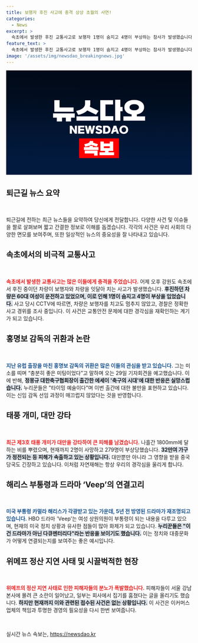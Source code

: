 ```yaml
---
title: 보행자 후진 사고에 충격 상상 초월의 사연!
categories:
  - News
excerpt: >
  속초에서 발생한 후진 교통사고로 보행자 1명이 숨지고 4명이 부상하는 참사가 발생했습니다. 경찰은 사고 경위를 조사 중이며, 피해자 가족들은 큰 충격에 빠졌습니다. 클릭하여 상세한 내용을 확인해보세요!
feature_text: >
  속초에서 발생한 후진 교통사고로 보행자 1명이 숨지고 4명이 부상하는 참사가 발생했습니다. 경찰은 사고 경위를 조사 중이며, 피해자 가족들은 큰 충격에 빠졌습니다. 클릭하여 상세한 내용을 확인해보세요!
image: '/assets/img/newsdao_breakingnews.jpg'
---
```


<p><img src="/assets/img/newsdao_breakingnews.jpg" alt="firstkoreanews 속보" /></p>

<h2 data-ke-size="size26">퇴근길 뉴스 요약</h2>

<p data-ke-size="size16">&nbsp;</p>

<p>퇴근길에 전하는 최근 뉴스들을 요약하여 당신에게 전달합니다. 다양한 사건 및 이슈들을 짤로 살펴보며 짧고 간결한 정보로 이해를 돕겠습니다. 각각의 사건은 우리 사회의 다양한 면모를 보여주며, 또한 일상적인 뉴스의 중요성을 잘 나타내고 있습니다.</p>

<h2 data-ke-size="size26">속초에서의 비극적 교통사고</h2>

<p data-ke-size="size16">&nbsp;</p>

<p><b><span style="color: #ee2323;">속초에서 발생한 교통사고는 많은 이들에게 충격을 주었습니다.</span></b> 어제 오후 강원도 속초에서 후진 중이던 차량이 보행자와 차량을 잇달아 치는 사고가 발생했습니다. <b><span style="background-color: #21538527;">후진하던 차량은 60대 여성이 운전하고 있었으며, 이로 인해 1명이 숨지고 4명이 부상을 입었습니다.</span></b> 사고 당시 CCTV에 따르면, 차량은 보행자를 치고도 멈추지 않았고, 경찰은 정확한 사고 경위를 조사 중입니다. 이 사건은 교통안전 문제에 대한 경각심을 재확인하는 계기가 되고 있습니다.</p>

<h2 data-ke-size="size26">홍명보 감독의 귀환과 논란</h2>

<p data-ke-size="size16">&nbsp;</p>

<p><b><span style="color: #1a5490;">지난 유럽 출장을 마친 홍명보 감독의 귀환은 많은 이들의 관심을 받고 있습니다.</span></b> 그는 미소를 띠며 “충분히 좋은 미팅이었다”고 말하며 오는 29일 기자회견을 예고했습니다. 이에 반해, <b><span style="background-color: #21538527;">정몽규 대한축구협회장이 출간한 에세이 '축구의 시대'에 대한 반응은 실망스럽습니다.</span></b> 누리꾼들은 "타이밍 예술이다"며 이번 출간에 대한 불만을 표현하고 있습니다. 이는 신임 감독 선임 과정이 매끄럽지 않았다는 것을 반영합니다.</p>

<h2 data-ke-size="size26">태풍 개미, 대만 강타</h2>

<p data-ke-size="size16">&nbsp;</p>

<p><b><span style="color: #ee2323;">최근 제3호 태풍 개미가 대만을 강타하여 큰 피해를 남겼습니다.</span></b> 나흘간 1800mm에 달하는 비를 뿌렸으며, 현재까지 2명이 사망하고 279명이 부상당했습니다. <b><span style="background-color: #21538527;">32만여 가구가 정전되는 등 피해가 속출하고 있는 상황입니다.</span></b> 대만뿐만 아니라 그 영향을 받을 중국 당국도 긴장하고 있습니다. 이처럼 자연재해는 항상 우리의 경각심을 울리게 합니다.</p>

<h2 data-ke-size="size26">해리스 부통령과 드라마 ‘Veep’의 연결고리</h2>

<p data-ke-size="size16">&nbsp;</p>

<p><b><span style="color: #1a5490;">미국 부통령 카멀라 해리스가 각광받고 있는 가운데, 5년 전 방영된 드라마가 재조명되고 있습니다.</span></b> HBO 드라마 'Veep'는 여성 상원의원이 부통령이 되는 내용을 다루고 있으며, 현재의 미국 정치 상황과 유사한 점들이 많아 화제가 되고 있습니다. <b><span style="background-color: #21538527;">누리꾼들은 "이건 드라마가 아닌 다큐멘터리다"라는 반응을 보이기도 했습니다.</span></b> 이는 정치와 대중문화가 어떻게 연결되는지를 보여주는 좋은 예시입니다.</p>

<h2 data-ke-size="size26">위메프 정산 지연 사태 및 시끌벅적한 현장</h2>

<p data-ke-size="size16">&nbsp;</p>

<p><b><span style="color: #ee2323;">위메프의 정산 지연 사태로 인한 피해자들의 분노가 폭발했습니다.</span></b> 피해자들이 서울 강남 본사에 몰려 큰 소란이 일어났고, 일부는 회사에서 집기를 훔쳤다는 글을 올리기도 했습니다. <b><span style="background-color: #21538527;">하지만 현재까지 이와 관련된 접수된 사건은 없는 상황입니다.</span></b> 이 사건은 이커머스 업체의 책임과 투명한 경영의 필요성을 다시 한번 보여줍니다.</p>

<p data-ke-size="size16">&nbsp;</p>
실시간 뉴스 속보는, <a href="https://newsdao.kr" rel="dofollow">https://newsdao.kr</a>


